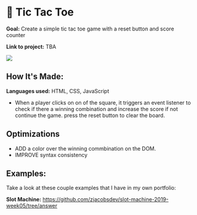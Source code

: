 #  📌 Tic Tac Toe

**Goal:** Create a simple  tic tac toe game with a reset button and score counter

**Link to project:** TBA

![](RPS.PNG)

## How It's Made:

  **Languages used:**  HTML, CSS, JavaScript

  - When a player clicks on on of the square, it triggers an event listener to check if there a winning combination and increase the score 
  if not continue the game. press the reset button to clear the board.
  
## Optimizations
  - ADD a color over the winning commbination on the DOM.
  - IMPROVE syntax consistency
  
## Examples:
Take a look at these couple examples that I have in my own portfolio:

**Slot Machine:** https://github.com/zjacobsdev/slot-machine-2019-week05/tree/answer
